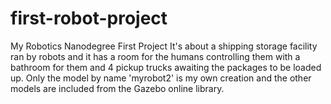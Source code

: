 # first-robot-project
My Robotics Nanodegree First Project
It's about a shipping storage facility ran by robots and it has a room for the humans 
controlling them with a bathroom for them and 4 pickup trucks 
awaiting the packages to be loaded up.
Only the model by name 'myrobot2' is my own creation and the other models are included from the Gazebo online library.
